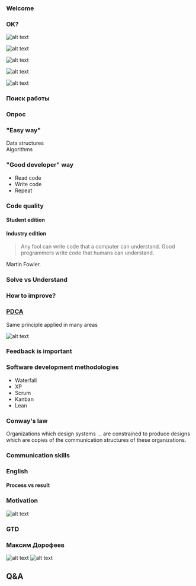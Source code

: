 ### Welcome


### OK?


![alt text](https://gdb.rferl.org/1CB97D71-8824-4025-A72C-3105843A400A_w1023_r1_s.jpg "Trump")


![alt text](https://upload.wikimedia.org/wikipedia/commons/5/5b/Alexandra_Balkovskaya_%282017-05-22%29.JPG "Спилберг")


![alt text](https://pbs.twimg.com/profile_images/988775660163252226/XpgonN0X_400x400.jpg "Gates")


![alt text](https://3dnews.ru/assets/external/illustrations/2019/04/04/985331/sm.LinusTorvalds_2016-embed.750.jpg "Torvalds")


![alt text](https://habrastorage.org/getpro/habr/post_images/742/1b2/88a/7421b288a12bc47a8f614190cd5c69b8.jpg "Heilsberg")



### Поиск работы


### Опрос


### "Easy way"
Data structures  
Algorithms


### "Good developer" way
* Read code
* Write code
* Repeat



### Code quality


#### Student edition


#### Industry edition


> Any fool can write code that a computer can understand. Good programmers write code that humans can understand.

Martin Fowler. 


### Solve vs Understand



### How to improve?


### [PDCA](https://en.wikipedia.org/wiki/PDCA)
Same principle applied in many areas


![alt text](https://upload.wikimedia.org/wikipedia/commons/thumb/7/7a/PDCA_Cycle.svg/1280px-PDCA_Cycle.svg.png "PDCA")


### Feedback is important



### Software development methodologies


* Waterfall
* XP
* Scrum
* Kanban
* Lean 



### Conway's law
Organizations which design systems ... are constrained to produce designs which are copies of the communication structures of these organizations.



### Communication skills



### English 


#### Process vs result



### Motivation


![alt text](https://images-na.ssl-images-amazon.com/images/I/41ef9z7YKnL._SX331_BO1,204,203,200_.jpg "Drive")



### GTD


### Максим Дорофеев
![alt text](https://www.mann-ivanov-ferber.ru/assets/images/covers/01/18401/1.00x-thumb.png "Джедайские техники")
![alt text](https://www.mann-ivanov-ferber.ru/assets/images/covers/79/23279/1.00x-thumb.png "Путь джедая")



## Q&A